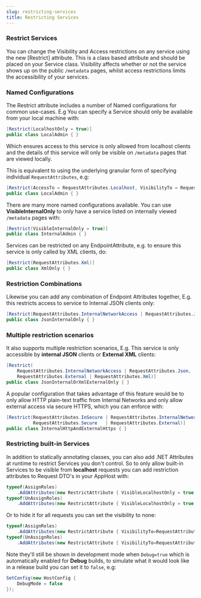 ```yaml
---
slug: restricting-services
title: Restricting Services
---
```


### Restrict Services

You can change the Visibility and Access restrictions on any service using the new [Restrict] attribute. This is a class based attribute and should be placed on your Service class.
Visibility affects whether or not the service shows up on the public `/metadata` pages, whilst access restrictions limits the accessibility of your services. 

### Named Configurations

The Restrict attribute includes a number of Named configurations for common use-cases. E.g You can specify a Service should only be available from your local machine with:

```csharp
[Restrict(LocalhostOnly = true)]
public class LocalAdmin { }
```

Which ensures access to this service is only allowed from localhost clients and the details of this service will only be visible on `/metadata` pages that are viewed locally.

This is equivalent to using the underlying granular form of specifying individual `RequestAttributes`, e.g:

```csharp
[Restrict(AccessTo = RequestAttributes.Localhost, VisibilityTo = RequestAttributes.Localhost)]
public class LocalAdmin { }
```

There are many more named configurations available. You can use **VisibleInternalOnly** to only have a service listed on internally viewed `/metadata` pages with:

```csharp
[Restrict(VisibleInternalOnly = true)]
public class InternalAdmin { }
```

Services can be restricted on any EndpointAttribute, e.g. to ensure this service is only called by XML clients, do:

```csharp
[Restrict(RequestAttributes.Xml)]
public class XmlOnly { }
```

### Restriction Combinations 

Likewise you can add any combination of Endpoint Attributes together, E.g. this restricts access to service to Internal JSON clients only:

```csharp
[Restrict(RequestAttributes.InternalNetworkAccess | RequestAttributes.Json)]
public class JsonInternalOnly { }
```

### Multiple restriction scenarios

It also supports multiple restriction scenarios, E.g. This service is only accessible by **internal JSON** clients or **External XML** clients:

```csharp
[Restrict(
    RequestAttributes.InternalNetworkAccess | RequestAttributes.Json,
    RequestAttributes.External | RequestAttributes.Xml)]
public class JsonInternalOrXmlExternalOnly { }
```

A popular configuration that takes advantage of this feature would be to only allow HTTP plain-text traffic from Internal Networks and only allow external access via secure HTTPS, which you can enforce with:

```csharp
[Restrict(RequestAttributes.InSecure | RequestAttributes.InternalNetworkAccess,
          RequestAttributes.Secure   | RequestAttributes.External)]
public class InternalHttpAndExternalHttps { }
```

### Restricting built-in Services

In addition to statically annotating classes, you can also add .NET Attributes at runtime to restrict Services 
you don't control. So to only allow built-in Services to be visible from **localhost** requests you can add 
restriction attributes to Request DTO's in your AppHost with:

```csharp
typeof(AssignRoles)
    .AddAttributes(new RestrictAttribute { VisibleLocalhostOnly = true });
typeof(UnAssignRoles)
    .AddAttributes(new RestrictAttribute { VisibleLocalhostOnly = true });
```

Or to hide it for all requests you can set the visibility to none:

```csharp
typeof(AssignRoles)
    .AddAttributes(new RestrictAttribute { VisibilityTo=RequestAttributes.None });
typeof(UnAssignRoles)
    .AddAttributes(new RestrictAttribute { VisibilityTo=RequestAttributes.None });
```

Note they'll still be shown in development mode when `Debug=true` which is automatically enabled for 
**Debug** builds, to simulate what it would look like in a release build you can set it to `false`, e.g:

```csharp
SetConfig(new HostConfig {
    DebugMode = false
});
```
